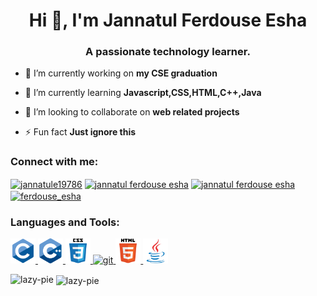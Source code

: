<h1 align="center">Hi 👋, I'm Jannatul Ferdouse Esha</h1>
<h3 align="center">A passionate technology learner.</h3>

- 🔭 I’m currently working on **my CSE graduation**

- 🌱 I’m currently learning **Javascript,CSS,HTML,C++,Java**

- 👯 I’m looking to collaborate on **web related projects**

- ⚡ Fun fact **Just ignore this**

<h3 align="left">Connect with me:</h3>
<p align="left">
<a href="https://twitter.com/jannatule19786" target="blank"><img align="center" src="https://raw.githubusercontent.com/rahuldkjain/github-profile-readme-generator/master/src/images/icons/Social/twitter.svg" alt="jannatule19786" height="30" width="40" /></a>
<a href="https://linkedin.com/in/jannatul ferdouse esha" target="blank"><img align="center" src="https://raw.githubusercontent.com/rahuldkjain/github-profile-readme-generator/master/src/images/icons/Social/linked-in-alt.svg" alt="jannatul ferdouse esha" height="30" width="40" /></a>
<a href="https://fb.com/jannatul ferdouse esha" target="blank"><img align="center" src="https://raw.githubusercontent.com/rahuldkjain/github-profile-readme-generator/master/src/images/icons/Social/facebook.svg" alt="jannatul ferdouse esha" height="30" width="40" /></a>
<a href="https://instagram.com/ferdouse_esha" target="blank"><img align="center" src="https://raw.githubusercontent.com/rahuldkjain/github-profile-readme-generator/master/src/images/icons/Social/instagram.svg" alt="ferdouse_esha" height="30" width="40" /></a>
</p>

<h3 align="left">Languages and Tools:</h3>
<p align="left"> <a href="https://www.cprogramming.com/" target="_blank" rel="noreferrer"> <img src="https://raw.githubusercontent.com/devicons/devicon/master/icons/c/c-original.svg" alt="c" width="40" height="40"/> </a> <a href="https://www.w3schools.com/cpp/" target="_blank" rel="noreferrer"> <img src="https://raw.githubusercontent.com/devicons/devicon/master/icons/cplusplus/cplusplus-original.svg" alt="cplusplus" width="40" height="40"/> </a> <a href="https://www.w3schools.com/css/" target="_blank" rel="noreferrer"> <img src="https://raw.githubusercontent.com/devicons/devicon/master/icons/css3/css3-original-wordmark.svg" alt="css3" width="40" height="40"/> </a> <a href="https://git-scm.com/" target="_blank" rel="noreferrer"> <img src="https://www.vectorlogo.zone/logos/git-scm/git-scm-icon.svg" alt="git" width="40" height="40"/> </a> <a href="https://www.w3.org/html/" target="_blank" rel="noreferrer"> <img src="https://raw.githubusercontent.com/devicons/devicon/master/icons/html5/html5-original-wordmark.svg" alt="html5" width="40" height="40"/> </a> <a href="https://www.java.com" target="_blank" rel="noreferrer"> <img src="https://raw.githubusercontent.com/devicons/devicon/master/icons/java/java-original.svg" alt="java" width="40" height="40"/> </a> </p>

<p><img align="left" src="https://github-readme-stats.vercel.app/api/top-langs?username=lazy-pie&show_icons=true&locale=en&layout=compact" alt="lazy-pie" /></p>

<p>&nbsp;<img align="center" src="https://github-readme-stats.vercel.app/api?username=lazy-pie&show_icons=true&locale=en" alt="lazy-pie" /></p>
